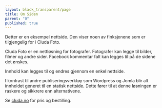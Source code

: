 ```yaml
---
layout: black_transparent/page
title: Om Siden
parent: "0"
published: true
---
```


Detter er en eksempel nettside. Den viser noen av finksjonene som er tilgjengelig for i Cluda Foto.

Cluda Foto er en nettløsning for fotografer. Fotografer kan legge til bilder, filmer og andre sider. Facebook kommentar falt kan legges til på de sidene det ønskes.

Innhold kan legges til og endres gjennom en enkel nettside.

I kontrast til andre publiseringsverktøy som Wordpress og Jomla blir alt innholdet generet til en statisk nettside. Dette fører til at denne løsningen er raskere og sikkrere enn alternativene.

Se [cluda.no](http://cluda.no)  for pris og bestilling.